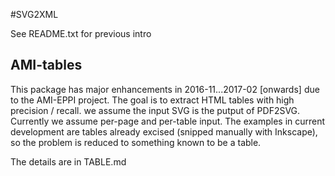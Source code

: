 #SVG2XML

See README.txt for previous intro

## AMI-tables

This package has major enhancements in 2016-11...2017-02 [onwards] due to the AMI-EPPI project. The goal is to extract HTML tables with high precision / recall.
we assume the input SVG is the putput of PDF2SVG. Currently we assume per-page and per-table input. The examples in current development are tables already excised 
(snipped manually with Inkscape), so the problem is reduced to something known to be a table.

The details are in TABLE.md



 


